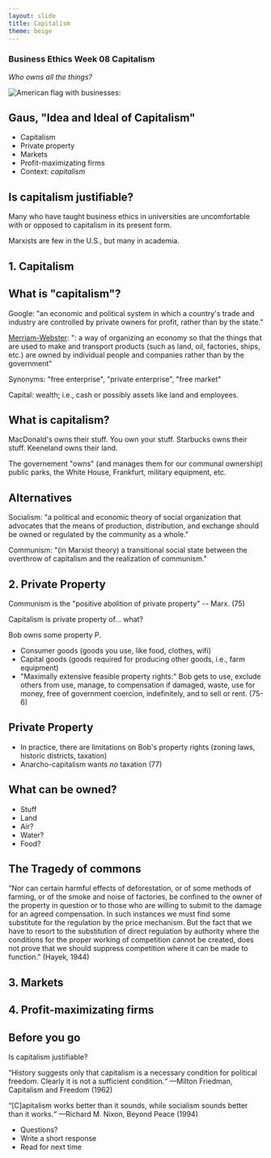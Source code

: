 ```yaml
---
layout: slide
title: Capitalism
theme: beige
---
```


<section data-background="https://https://marxistleninist.files.wordpress.com/2009/01/revolution2.gif">

<section data-markdown>

# Business Ethics Week 08 Capitalism

*Who owns all the things?*


</section> 
</section><section data-markdown>


![American flag with businesses:](http://www.activistpost.com/wp-content/uploads/2011/10/american-flag-companies1.jpg)

</section><section data-markdown>

## Gaus, "Idea and Ideal of Capitalism"


* Capitalism
* Private property
* Markets
* Profit-maximizating firms
* Context: *capitalism*

</section>
<section data-markdown>        


# Is capitalism justifiable?

Many who have taught business ethics in universities are uncomfortable with or opposed to capitalism in its present form. 

Marxists are few in the U.S., but many in academia.

</section>
<section data-markdown>        


# 1. Capitalism

## What is "capitalism"? 

Google: "an economic and political system in which a country's trade and industry are controlled by private owners for profit, rather than by the state."

[Merriam-Webster](http://www.merriam-webster.com/dictionary/capitalism): ": a way of organizing an economy so that the things that are used to make and transport products (such as land, oil, factories, ships, etc.) are owned by individual people and companies rather than by the government"

Synonyms: "free enterprise", "private enterprise", "free market"

Capital: wealth; i.e., cash or possibly assets like land and employees.

</section>
<section data-markdown>        


# What is capitalism?

MacDonald's owns their stuff. You own your stuff. Starbucks owns their stuff. Keeneland owns their land. 

The governement "owns" (and manages them for our communal ownership) public parks, the White House, Frankfurt, military equipment, etc. 

</section>
<section data-markdown>        


# Alternatives

Socialism: "a political and economic theory of social organization that advocates that the means of production, distribution, and exchange should be owned or regulated by the community as a whole."

Communism: "(in Marxist theory) a transitional social state between the overthrow of capitalism and the realization of communism."


</section>
<section data-markdown>        
 

# 2. Private Property

Communism is the "positive abolition of private property" -- Marx. (75)

Capitalism is private property of... what? 

Bob owns some property P. 

* Consumer goods (goods you use, like food, clothes, wifi)
* Capital goods (goods required for producing other goods, i.e., farm equipment)
* "Maximally extensive feasible property rights:" Bob gets to use, exclude others from use, manage, to compensation if damaged, waste, use for money, free of government coercion, indefinitely, and to sell or rent. (75-6)

</section>
<section data-markdown>        

# Private Property

* In practice, there are limitations on Bob's property rights (zoning laws, historic districts, taxation)
* Anarcho-capitalism wants *no* taxation (77)

</section>
<section data-markdown>        

# What can be owned?

* Stuff
* Land
* Air?
* Water?
* Food?




</section>
<section data-markdown>        



# The Tragedy of commons



“Nor can certain harmful effects of deforestation, or of some methods of farming, or of the smoke and noise of factories, be confined to the owner of the property in question or to those who are willing to submit to the damage for an agreed compensation.  In such instances we must find some substitute for the regulation by the price mechanism.  But the fact that we have to resort to the substitution of direct regulation by authority where the conditions for the proper working of competition cannot be created, does not prove that we should suppress competition where it can be made to function.”  (Hayek, 1944)

</section>
<section data-markdown>        



# 3. Markets

</section>
<section data-markdown>        


# 4. Profit-maximizating firms


</section>
<section data-markdown>        
   

# Before you go

Is capitalism justifiable? 

“History suggests only that capitalism is a necessary condition for political freedom. Clearly it is not a sufficient condition.“ 
—Milton Friedman, Capitalism and Freedom (1962)

“[C]apitalism works better than it sounds, while socialism sounds better than it works.“ 
—Richard M. Nixon, Beyond Peace (1994)


</section>
<section data-markdown>     

* Questions?
* Write a short response
* Read for next time



</section>
<section data-markdown>        





